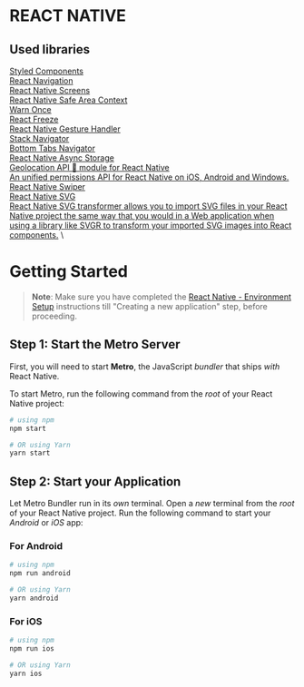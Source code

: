# REACT NATIVE

## Used libraries

[Styled Components](https://styled-components.com/) \
[React Navigation](https://reactnavigation.org/) \
[React Native Screens](https://github.com/software-mansion/react-native-screens) \
[React Native Safe Area Context](https://github.com/th3rdwave/react-native-safe-area-context) \
[Warn Once](https://github.com/satya164/warn-once) \
[React Freeze](https://github.com/software-mansion/react-freeze) \
[React Native Gesture Handler](https://docs.swmansion.com/react-native-gesture-handler/) \
[Stack Navigator](https://reactnavigation.org/docs/stack-navigator/) \
[Bottom Tabs Navigator](https://reactnavigation.org/docs/bottom-tab-navigator/) \
[React Native Async Storage](https://react-native-async-storage.github.io/async-storage/docs/install/) \
[Geolocation API 📍 module for React Native](https://github.com/michalchudziak/react-native-geolocation) \
[An unified permissions API for React Native on iOS, Android and Windows.](https://github.com/zoontek/react-native-permissions) \
[React Native Swiper](https://github.com/leecade/react-native-swiper) \
[React Native SVG](https://github.com/software-mansion/react-native-svg) \
[React Native SVG transformer allows you to import SVG files in your React Native project the same way that you would in a Web application when using a library like SVGR to transform your imported SVG images into React components.](https://github.com/kristerkari/react-native-svg-transformer) \


# Getting Started

>**Note**: Make sure you have completed the [React Native - Environment Setup](https://reactnative.dev/docs/environment-setup) instructions till "Creating a new application" step, before proceeding.

## Step 1: Start the Metro Server

First, you will need to start **Metro**, the JavaScript _bundler_ that ships _with_ React Native.

To start Metro, run the following command from the _root_ of your React Native project:

```bash
# using npm
npm start

# OR using Yarn
yarn start
```

## Step 2: Start your Application

Let Metro Bundler run in its _own_ terminal. Open a _new_ terminal from the _root_ of your React Native project. Run the following command to start your _Android_ or _iOS_ app:

### For Android

```bash
# using npm
npm run android

# OR using Yarn
yarn android
```

### For iOS

```bash
# using npm
npm run ios

# OR using Yarn
yarn ios
```





